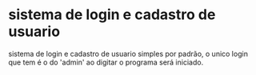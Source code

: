 # sistema de login e cadastro de usuario
 sistema de login e cadastro de usuario simples
por padrão, o unico login que tem é o do 'admin' ao digitar o programa será iniciado.
